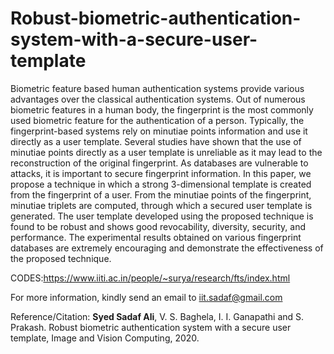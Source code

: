 # Robust-biometric-authentication-system-with-a-secure-user-template
Biometric feature based human authentication systems provide various advantages over the classical authentication systems. Out of numerous biometric features in a human body, the fingerprint is the most commonly used biometric feature for the authentication of a person. Typically, the fingerprint-based systems rely on minutiae points information and use it directly as a user template. Several studies have shown that the use of minutiae points directly as a user template is unreliable as it may lead to the reconstruction of the original fingerprint. As databases are vulnerable to attacks, it is important to secure fingerprint information. In this paper, we propose a technique in which a strong 3-dimensional template is created from the fingerprint of a user. From the minutiae points of the fingerprint, minutiae triplets are computed, through which a secured user template is generated. The user template developed using the proposed technique is found to be robust and shows good revocability, diversity, security, and performance. The experimental results obtained on various fingerprint databases are extremely encouraging and demonstrate the effectiveness of the proposed technique.


CODES:https://www.iiti.ac.in/people/~surya/research/fts/index.html
 
For more information, kindly send an email to iit.sadaf@gmail.com

Reference/Citation: **Syed Sadaf Ali**, V. S. Baghela, I. I. Ganapathi and S. Prakash. Robust biometric authentication system with a
secure user template, Image and Vision Computing, 2020.
